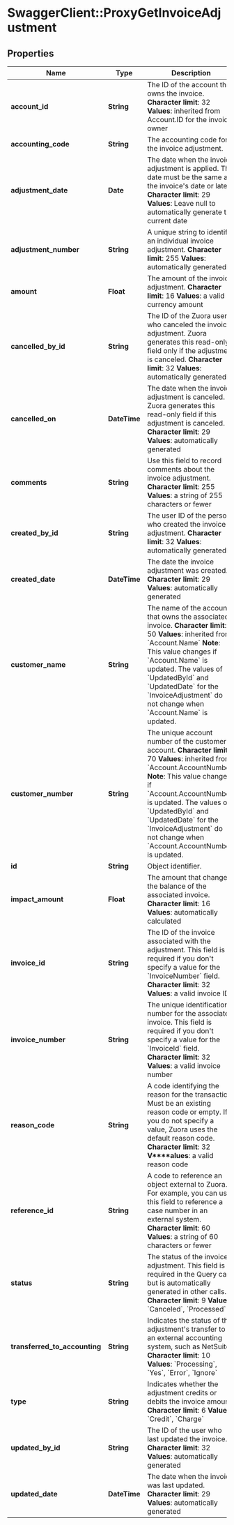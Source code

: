 # SwaggerClient::ProxyGetInvoiceAdjustment

## Properties
Name | Type | Description | Notes
------------ | ------------- | ------------- | -------------
**account_id** | **String** |  The ID of the account that owns the invoice. **Character limit**: 32 **Values**: inherited from Account.ID for the invoice owner  | [optional] 
**accounting_code** | **String** | The accounting code for the invoice adjustment.  | [optional] 
**adjustment_date** | **Date** |  The date when the invoice adjustment is applied. This date must be the same as the invoice&#39;s date or later. **Character limit**: 29 **Values**: Leave null to automatically generate the current date  | [optional] 
**adjustment_number** | **String** |  A unique string to identify an individual invoice adjustment. **Character limit**: 255 **Values**: automatically generated  | [optional] 
**amount** | **Float** |  The amount of the invoice adjustment. **Character limit**: 16 **Values**: a valid currency amount  | [optional] 
**cancelled_by_id** | **String** |  The ID of the Zuora user who canceled the invoice adjustment. Zuora generates this read-only field only if the adjustment is canceled. **Character limit**: 32 **Values**: automatically generated  | [optional] 
**cancelled_on** | **DateTime** |  The date when the invoice adjustment is canceled. Zuora generates this read-only field if this adjustment is canceled. **Character limit**: 29 **Values**: automatically generated  | [optional] 
**comments** | **String** |  Use this field to record comments about the invoice adjustment. **Character limit**: 255 **Values**: a string of 255 characters or fewer  | [optional] 
**created_by_id** | **String** |  The user ID of the person who created the invoice adjustment. **Character limit**: 32 **Values**: automatically generated  | [optional] 
**created_date** | **DateTime** |  The date the invoice adjustment was created. **Character limit**: 29 **Values**: automatically generated  | [optional] 
**customer_name** | **String** |  The name of the account that owns the associated invoice.  **Character limit**: 50  **Values**: inherited from &#x60;Account.Name&#x60;  **Note**: This value changes if &#x60;Account.Name&#x60; is updated. The values of &#x60;UpdatedById&#x60; and &#x60;UpdatedDate&#x60; for the &#x60;InvoiceAdjustment&#x60; do not change when &#x60;Account.Name&#x60; is updated.  | [optional] 
**customer_number** | **String** |  The unique account number of the customer&#39;s account.  **Character limit**: 70  **Values**: inherited from &#x60;Account.AccountNumber&#x60;  **Note**: This value changes if &#x60;Account.AccountNumber&#x60; is updated. The values of &#x60;UpdatedById&#x60; and &#x60;UpdatedDate&#x60; for the &#x60;InvoiceAdjustment&#x60; do not change when &#x60;Account.AccountNumber&#x60; is updated.  | [optional] 
**id** | **String** | Object identifier. | [optional] 
**impact_amount** | **Float** |  The amount that changes the balance of the associated invoice. **Character limit**: 16 **Values**: automatically calculated  | [optional] 
**invoice_id** | **String** |  The ID of the invoice associated with the adjustment. This field is required if you don&#39;t specify a value for the &#x60;InvoiceNumber&#x60; field. **Character limit**: 32 **Values**: a valid invoice ID  | [optional] 
**invoice_number** | **String** |  The unique identification number for the associated invoice. This field is required if you don&#39;t specify a value for the &#x60;InvoiceId&#x60; field. **Character limit**: 32 **Values**: a valid invoice number  | [optional] 
**reason_code** | **String** |  A code identifying the reason for the transaction. Must be an existing reason code or empty. If you do not specify a value, Zuora uses the default reason code. **Character limit**: 32 **V****alues**: a valid reason code  | [optional] 
**reference_id** | **String** |  A code to reference an object external to Zuora. For example, you can use this field to reference a case number in an external system. **Character limit**: 60 **Values**: a string of 60 characters or fewer  | [optional] 
**status** | **String** |  The status of the invoice adjustment. This field is required in the Query call, but is automatically generated in other calls. **Character limit**: 9 **Values**: &#x60;Canceled&#x60;, &#x60;Processed&#x60;  | [optional] 
**transferred_to_accounting** | **String** |  Indicates the status of the adjustment&#39;s transfer to an external accounting system, such as NetSuite. **Character limit**: 10 **Values**: &#x60;Processing&#x60;, &#x60;Yes&#x60;, &#x60;Error&#x60;, &#x60;Ignore&#x60;  | [optional] 
**type** | **String** |  Indicates whether the adjustment credits or debits the invoice amount. **Character limit**: 6 **Values**: &#x60;Credit&#x60;, &#x60;Charge&#x60;  | [optional] 
**updated_by_id** | **String** |  The ID of the user who last updated the invoice. **Character limit**: 32 **Values**: automatically generated  | [optional] 
**updated_date** | **DateTime** |  The date when the invoice was last updated. **Character limit**: 29 **Values**: automatically generated  | [optional] 



